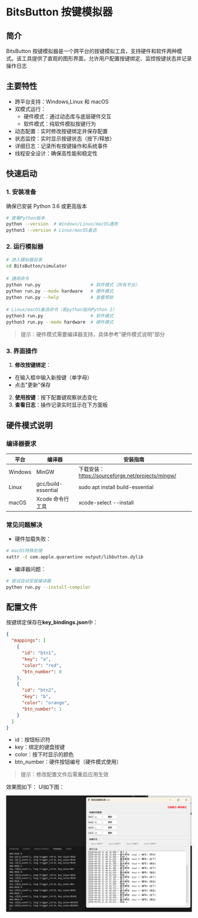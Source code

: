 # BitsButton 按键模拟器

## 简介
BitsButton 按键模拟器是一个跨平台的按键模拟工具，支持硬件和软件两种模式。该工具提供了直观的图形界面，允许用户配置按键绑定、监控按键状态并记录操作日志

## 主要特性

- ​跨平台支持​​：Windows,Linux 和 macOS
- 双模式运行​​：
    - ​硬件模式​​：通过动态库与底层硬件交互
    - ​软件模式​​：纯软件模拟按键行为
- 动态配置​​：实时修改按键绑定并保存配置
- ​状态监控​​：实时显示按键状态（按下/释放）
- ​详细日志​​：记录所有按键操作和系统事件
- ​线程安全设计​​：确保高性能和稳定性


## 快速启动
### 1. 安装准备
确保已安装 Python 3.6 或更高版本
```bash
# 查看Python版本
python --version  # Windows/Linux/macOS通用
python3 --version # Linux/macOS备选
```

### 2. 运行模拟器

```bash
# 进入模拟器目录
cd BitsButton/simulator

# 通用命令
python run.py                   # 软件模式（所有平台）
python run.py --mode hardware   # 硬件模式
python run.py --help            # 查看帮助

# Linux/macOS备选命令（若python指向Python 2）
python3 run.py                  # 软件模式
python3 run.py --mode hardware  # 硬件模式
```
> ​提示​​：硬件模式需要编译器支持，具体参考"硬件模式说明"部分

### 3. 界面操作

1. **​修改按键绑定**​​：
- 在输入框中输入新按键（单字母）
- 点击"更新"保存
2. **使用按键​**​：按下配置键观察状态变化
3. **查看日志**​​：操作记录实时显示在下方面板

## 硬件模式说明
### 编译器要求
平台 | 编译器 | 安装指南
--- | --- | ---
Windows |MinGW | 下载安装：https://sourceforge.net/projects/mingw/
Linux|gcc/build-essential|sudo apt install build-essential
macOS|Xcode 命令行工具|xcode-select --install

### 常见问题解决
- 硬件加载失败​​：
```bash
# macOS特殊处理
xattr -d com.apple.quarantine output/libbutton.dylib
```
- 编译器问题​​：
```bash
# 尝试自动安装编译器
python run.py --install-compiler
```

## 配置文件
按键绑定保存在**key_bindings.json**中：
```json
{
  "mappings": [
    {
      "id": "btn1",
      "key": "a",
      "color": "red",
      "btn_number": 0
    },
    {
      "id": "btn2",
      "key": "b",
      "color": "orange",
      "btn_number": 1
    }
  ]
}
```

- id：按钮标识符
- key：绑定的键盘按键
- color：按下时显示的颜色
- btn_number：硬件按钮编号（硬件模式使用）

> 提示：修改配置文件后需重启应用生效

效果图如下：
UI如下图：

![alt text](../docs/ButtonSimuUI.png)